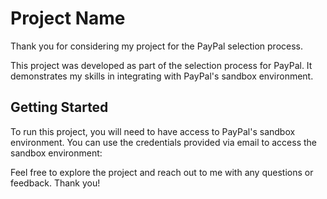 # Project Name

Thank you for considering my project for the PayPal selection process.

This project was developed as part of the selection process for PayPal. It demonstrates my skills in integrating with PayPal's sandbox environment.

## Getting Started

To run this project, you will need to have access to PayPal's sandbox environment. You can use the credentials provided via email to access the sandbox environment:

Feel free to explore the project and reach out to me with any questions or feedback. Thank you!
